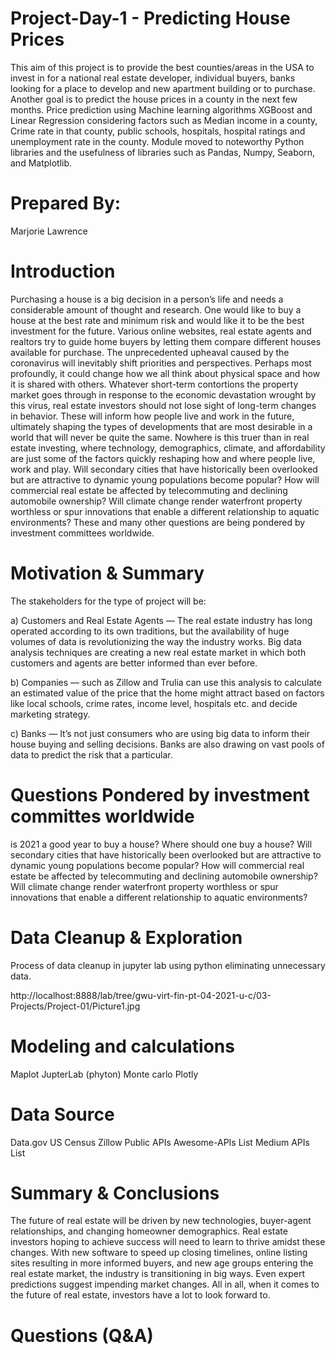 # Project-Day-1 - Predicting House Prices 
This aim of this project is to provide the best counties/areas in the USA to invest in for a national real estate developer, individual buyers, banks looking for a place to develop and new apartment building or to purchase. Another goal is to predict the house prices in a county in the next few months. Price prediction using Machine learning algorithms XGBoost and Linear Regression considering factors such as Median income in a county, Crime rate in that county, public schools, hospitals, hospital ratings and unemployment rate in the county. Module moved to noteworthy Python libraries and the usefulness of libraries such as Pandas, Numpy, Seaborn, and Matplotlib.

# Prepared By:
Marjorie Lawrence 

# Introduction
Purchasing a house is a big decision in a person’s life and needs a considerable amount of thought and research. One would like to buy a house at the best rate and minimum risk and would like it to be the best investment for the future. Various online websites, real estate agents and realtors try to guide home buyers by letting them compare different houses available for purchase. The unprecedented upheaval caused by the coronavirus will inevitably shift priorities and perspectives. Perhaps most profoundly, it could change how we all think about physical space and how it is shared with others. Whatever short-term contortions the property market goes through in response to the economic devastation wrought by this virus, real estate investors should not lose sight of long-term changes in behavior. These will inform how people live and work in the future, ultimately shaping the types of developments that are most desirable in a world that will never be quite the same.  Nowhere is this truer than in real estate investing, where technology, demographics, climate, and affordability are just some of the factors quickly reshaping how and where people live, work and play. Will secondary cities that have historically been overlooked but are attractive to dynamic young populations become popular? How will commercial real estate be affected by telecommuting and declining automobile ownership? Will climate change render waterfront property worthless or spur innovations that enable a different relationship to aquatic environments? These and many other questions are being pondered by investment committees worldwide.

# Motivation & Summary
The stakeholders for the type of project will be:

a) Customers and Real Estate Agents — The real estate industry has long operated according to its own traditions, but the availability of huge volumes of data is revolutionizing the way the industry works. Big data analysis techniques are creating a new real estate market in which both customers and agents are better informed than ever before.

b) Companies — such as Zillow and Trulia can use this analysis to calculate an estimated value of the price that the home might attract based on factors like local schools, crime rates, income level, hospitals etc. and decide marketing strategy.

c) Banks — It’s not just consumers who are using big data to inform their house buying and selling decisions. Banks are also drawing on vast pools of data to predict the risk that a particular.

# Questions Pondered by investment committes worldwide
is 2021 a good year to buy a house?
Where should one buy a house?
Will secondary cities that have historically been overlooked but are attractive to dynamic young populations become popular?
How will commercial real estate be affected by telecommuting and declining automobile ownership? 
Will climate change render waterfront property worthless or spur innovations that enable a different relationship to aquatic environments? 

# Data Cleanup & Exploration
Process of data cleanup in jupyter lab using python eliminating unnecessary data.

http://localhost:8888/lab/tree/gwu-virt-fin-pt-04-2021-u-c/03-Projects/Project-01/Picture1.jpg

# Modeling and calculations
Maplot
JupterLab (phyton)
Monte carlo
Plotly

# Data Source
Data.gov
US Census
Zillow
Public APIs
Awesome-APIs List
Medium APIs List

# Summary & Conclusions
The future of real estate will be driven by new technologies, buyer-agent relationships, and changing homeowner demographics. Real estate investors hoping to achieve success will need to learn to thrive amidst these changes. With new software to speed up closing timelines, online listing sites resulting in more informed buyers, and new age groups entering the real estate market, the industry is transitioning in big ways. Even expert predictions suggest impending market changes. All in all, when it comes to the future of real estate, investors have a lot to look forward to.
# Questions (Q&A)
